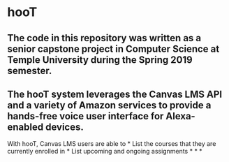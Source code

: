 hooT 
====
## The code in this repository was written as a senior capstone project in Computer Science at Temple University during the Spring 2019 semester.


## The hooT system leverages the Canvas LMS API and a variety of Amazon services to provide a hands-free voice user interface for Alexa-enabled devices.


 With hooT, Canvas LMS users are able to
    * List the courses that they are currently enrolled in 
    * List upcoming and ongoing assignments
    * 
    *
    *
